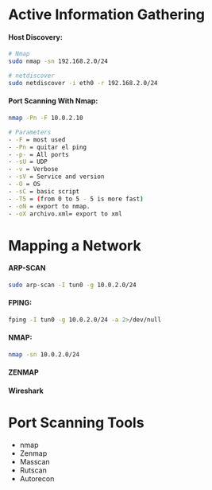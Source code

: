 # Active Information Gathering
#### Host Discovery:
````bash
# Nmap
sudo nmap -sn 192.168.2.0/24

# netdiscover
sudo netdiscover -i eth0 -r 192.168.2.0/24
````
#### Port Scanning With Nmap:
````bash
nmap -Pn -F 10.0.2.10

# Parameters
- -F = most used
- -Pn = quitar el ping
- -p- = All ports
- -sU = UDP
- -v = Verbose
- -sV = Service and version
- -O = OS
- -sC = basic script
- -T5 = (from 0 to 5 - 5 is more fast)
- -oN = export to nmap.
- -oX archivo.xml= export to xml
````
# Mapping a Network
#### ARP-SCAN
````bash
sudo arp-scan -I tun0 -g 10.0.2.0/24
````
#### FPING:
````bash
fping -I tun0 -g 10.0.2.0/24 -a 2>/dev/null
````
#### NMAP:
````bash
nmap -sn 10.0.2.0/24 
````
#### ZENMAP
#### Wireshark
# Port Scanning Tools
* nmap
* Zenmap 
* Masscan
* Rutscan
* Autorecon